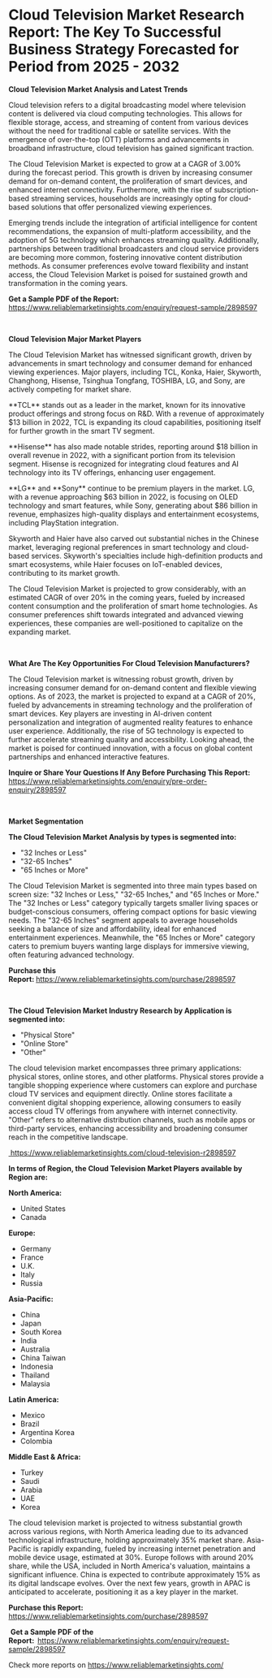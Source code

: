 <p><h1>Cloud Television Market Research Report: The Key To Successful Business Strategy Forecasted for Period from 2025 - 2032</h1></p><p><strong>Cloud Television Market Analysis and Latest Trends</strong></p>
<p><p>Cloud television refers to a digital broadcasting model where television content is delivered via cloud computing technologies. This allows for flexible storage, access, and streaming of content from various devices without the need for traditional cable or satellite services. With the emergence of over-the-top (OTT) platforms and advancements in broadband infrastructure, cloud television has gained significant traction.</p><p>The Cloud Television Market is expected to grow at a CAGR of 3.00% during the forecast period. This growth is driven by increasing consumer demand for on-demand content, the proliferation of smart devices, and enhanced internet connectivity. Furthermore, with the rise of subscription-based streaming services, households are increasingly opting for cloud-based solutions that offer personalized viewing experiences.</p><p>Emerging trends include the integration of artificial intelligence for content recommendations, the expansion of multi-platform accessibility, and the adoption of 5G technology which enhances streaming quality. Additionally, partnerships between traditional broadcasters and cloud service providers are becoming more common, fostering innovative content distribution methods. As consumer preferences evolve toward flexibility and instant access, the Cloud Television Market is poised for sustained growth and transformation in the coming years.</p></p>
<p><strong>Get a Sample PDF of the Report:&nbsp;</strong> <a href="https://www.reliablemarketinsights.com/enquiry/request-sample/2898597?utm_campaign=2943&utm_medium=2&utm_source=Github&utm_content=ia&utm_term=15032025&utm_id=cloud-television">https://www.reliablemarketinsights.com/enquiry/request-sample/2898597</a></p>
<p>&nbsp;</p>
<p><strong>Cloud Television Major Market Players</strong></p>
<p><p>The Cloud Television Market has witnessed significant growth, driven by advancements in smart technology and consumer demand for enhanced viewing experiences. Major players, including TCL, Konka, Haier, Skyworth, Changhong, Hisense, Tsinghua Tongfang, TOSHIBA, LG, and Sony, are actively competing for market share.</p><p>**TCL** stands out as a leader in the market, known for its innovative product offerings and strong focus on R&D. With a revenue of approximately $13 billion in 2022, TCL is expanding its cloud capabilities, positioning itself for further growth in the smart TV segment.</p><p>**Hisense** has also made notable strides, reporting around $18 billion in overall revenue in 2022, with a significant portion from its television segment. Hisense is recognized for integrating cloud features and AI technology into its TV offerings, enhancing user engagement.</p><p>**LG** and **Sony** continue to be premium players in the market. LG, with a revenue approaching $63 billion in 2022, is focusing on OLED technology and smart features, while Sony, generating about $86 billion in revenue, emphasizes high-quality displays and entertainment ecosystems, including PlayStation integration.</p><p>Skyworth and Haier have also carved out substantial niches in the Chinese market, leveraging regional preferences in smart technology and cloud-based services. Skyworth's specialties include high-definition products and smart ecosystems, while Haier focuses on IoT-enabled devices, contributing to its market growth.</p><p>The Cloud Television Market is projected to grow considerably, with an estimated CAGR of over 20% in the coming years, fueled by increased content consumption and the proliferation of smart home technologies. As consumer preferences shift towards integrated and advanced viewing experiences, these companies are well-positioned to capitalize on the expanding market.</p></p>
<p>&nbsp;</p>
<p><strong>What Are The Key Opportunities For Cloud Television Manufacturers?</strong></p>
<p><p>The Cloud Television market is witnessing robust growth, driven by increasing consumer demand for on-demand content and flexible viewing options. As of 2023, the market is projected to expand at a CAGR of 20%, fueled by advancements in streaming technology and the proliferation of smart devices. Key players are investing in AI-driven content personalization and integration of augmented reality features to enhance user experience. Additionally, the rise of 5G technology is expected to further accelerate streaming quality and accessibility. Looking ahead, the market is poised for continued innovation, with a focus on global content partnerships and enhanced interactive features.</p></p>
<p><strong>Inquire or Share Your Questions If Any Before Purchasing This Report:</strong> <a href="https://www.reliablemarketinsights.com/enquiry/pre-order-enquiry/2898597?utm_campaign=2943&utm_medium=2&utm_source=Github&utm_content=ia&utm_term=15032025&utm_id=cloud-television">https://www.reliablemarketinsights.com/enquiry/pre-order-enquiry/2898597</a></p>
<p>&nbsp;</p>
<p><strong>Market Segmentation</strong></p>
<p><strong>The Cloud Television Market Analysis by types is segmented into:</strong></p>
<p><ul><li>"32 Inches or Less"</li><li>"32-65 Inches"</li><li>"65 Inches or More"</li></ul></p>
<p><p>The Cloud Television Market is segmented into three main types based on screen size: "32 Inches or Less," "32-65 Inches," and "65 Inches or More." The "32 Inches or Less" category typically targets smaller living spaces or budget-conscious consumers, offering compact options for basic viewing needs. The "32-65 Inches" segment appeals to average households seeking a balance of size and affordability, ideal for enhanced entertainment experiences. Meanwhile, the "65 Inches or More" category caters to premium buyers wanting large displays for immersive viewing, often featuring advanced technology.</p></p>
<p><strong>Purchase this Report:&nbsp;</strong><a href="https://www.reliablemarketinsights.com/purchase/2898597?utm_campaign=2943&utm_medium=2&utm_source=Github&utm_content=ia&utm_term=15032025&utm_id=cloud-television">https://www.reliablemarketinsights.com/purchase/2898597</a></p>
<p>&nbsp;</p>
<p><strong>The Cloud Television Market Industry Research by Application is segmented into:</strong></p>
<p><ul><li>"Physical Store"</li><li>"Online Store"</li><li>"Other"</li></ul></p>
<p><p>The cloud television market encompasses three primary applications: physical stores, online stores, and other platforms. Physical stores provide a tangible shopping experience where customers can explore and purchase cloud TV services and equipment directly. Online stores facilitate a convenient digital shopping experience, allowing consumers to easily access cloud TV offerings from anywhere with internet connectivity. "Other" refers to alternative distribution channels, such as mobile apps or third-party services, enhancing accessibility and broadening consumer reach in the competitive landscape.</p></p>
<p><a href="https://www.reliablemarketinsights.com/cloud-television-r2898597?utm_campaign=2943&utm_medium=2&utm_source=Github&utm_content=ia&utm_term=15032025&utm_id=cloud-television">&nbsp;https://www.reliablemarketinsights.com/cloud-television-r2898597</a></p>
<p><strong>In terms of Region, the Cloud Television Market Players available by Region are:</strong></p>
<p>
    <p> <strong> North America: </strong>
        <ul>
            <li>United States</li>
            <li>Canada</li>
        </ul>
        </p> 
    <p> <strong> Europe: </strong>
        <ul>
            <li>Germany</li>
            <li>France</li>
            <li>U.K.</li>
            <li>Italy</li>
            <li>Russia</li>
        </ul>
        </p> 
    <p> <strong> Asia-Pacific: </strong>
        <ul>
            <li>China</li>
            <li>Japan</li>
            <li>South Korea</li>
            <li>India</li>
            <li>Australia</li>
            <li>China Taiwan</li>
            <li>Indonesia</li>
            <li>Thailand</li>
            <li>Malaysia</li>
        </ul>
        </p> 
    <p> <strong> Latin America: </strong>
        <ul>
            <li>Mexico</li>
            <li>Brazil</li>
            <li>Argentina Korea</li>
            <li>Colombia</li>
        </ul>
        </p> 
    <p> <strong> Middle East & Africa: </strong>
        <ul>
            <li>Turkey</li>
            <li>Saudi</li>
            <li>Arabia</li>
            <li>UAE</li>
            <li>Korea</li>
        </ul>
    </p>
    </p>
<p><p>The cloud television market is projected to witness substantial growth across various regions, with North America leading due to its advanced technological infrastructure, holding approximately 35% market share. Asia-Pacific is rapidly expanding, fueled by increasing internet penetration and mobile device usage, estimated at 30%. Europe follows with around 20% share, while the USA, included in North America's valuation, maintains a significant influence. China is expected to contribute approximately 15% as its digital landscape evolves. Over the next few years, growth in APAC is anticipated to accelerate, positioning it as a key player in the market.</p></p>
<p><strong>Purchase this Report: </strong><a href="https://www.reliablemarketinsights.com/purchase/2898597?utm_campaign=2943&utm_medium=2&utm_source=Github&utm_content=ia&utm_term=15032025&utm_id=cloud-television">https://www.reliablemarketinsights.com/purchase/2898597</a></p>
<p>&nbsp;<strong>Get a Sample PDF of the Report:&nbsp;&nbsp;</strong><a href="https://www.reliablemarketinsights.com/enquiry/request-sample/2898597?utm_campaign=2943&utm_medium=2&utm_source=Github&utm_content=ia&utm_term=15032025&utm_id=cloud-television">https://www.reliablemarketinsights.com/enquiry/request-sample/2898597</a></p>
<p><strong></strong></p>
<p>Check more reports on <a href="https://www.reliablemarketinsights.com/?utm_campaign=2943&utm_medium=2&utm_source=Github&utm_content=ia&utm_term=15032025&utm_id=cloud-television">https://www.reliablemarketinsights.com/</a></p>